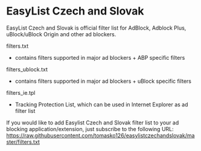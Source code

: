 EasyList Czech and Slovak
======================

EasyList Czech and Slovak is official filter list for AdBlock, Adblock Plus, uBlock/uBlock Origin and other ad blockers.

filters.txt
 - contains filters supported in major ad blockers + ABP specific filters

filters_ublock.txt
 - contains filters supported in major ad blockers + uBlock specific filters

filters_ie.tpl
 - Tracking Protection List, which can be used in Internet Explorer as ad filter list

If you would like to add Easylist Czech and Slovak filter list to your ad blocking application/extension,
just subscribe to the following URL:
https://raw.githubusercontent.com/tomasko126/easylistczechandslovak/master/filters.txt